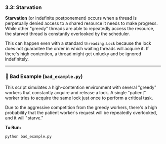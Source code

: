 ### 3.3: Starvation

**Starvation** (or indefinite postponement) occurs when a thread is perpetually denied access to a shared resource it needs to make progress. While other "greedy" threads are able to repeatedly access the resource, the starved thread is constantly overlooked by the scheduler.

This can happen even with a standard `threading.Lock` because the lock does not guarantee the order in which waiting threads will acquire it. If there's high contention, a thread might get unlucky and be ignored indefinitely.

---

### 🔴 Bad Example (`bad_example.py`)

This script simulates a high-contention environment with several "greedy" workers that constantly acquire and release a lock. A single "patient" worker tries to acquire the same lock just once to perform a critical task.

Due to the aggressive competition from the greedy workers, there's a high probability that the patient worker's request will be repeatedly overlooked, and it will "starve."

**To Run:**
```bash
python bad_example.py